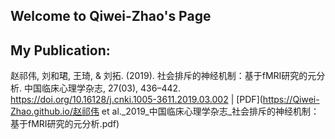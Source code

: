 ## Welcome to Qiwei-Zhao's Page

## My Publication:
赵祁伟, 刘和珺, 王琦, & 刘拓. (2019). 社会排斥的神经机制：基于fMRI研究的元分析. 中国临床心理学杂志, 27(03), 436–442. https://doi.org/10.16128/j.cnki.1005-3611.2019.03.002 | [PDF](https://Qiwei-Zhao.github.io/赵祁伟 et al._2019_中国临床心理学杂志_社会排斥的神经机制：基于fMRI研究的元分析.pdf)
